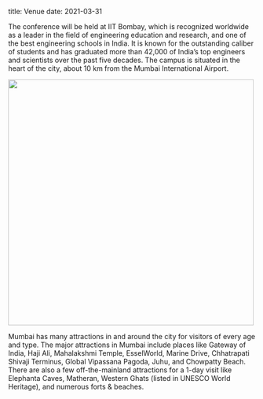 title: Venue
date: 2021-03-31

The conference will be held at IIT Bombay, which is recognized worldwide as a leader in the field of engineering education and research, and one of the best engineering schools in India. It is known for the outstanding caliber of students and has graduated more than 42,000 of India’s top engineers and scientists over the past five decades. The campus is situated in the heart of the city, about 10 km from the Mumbai International Airport.

<img src="/4m-association/assets/images/files/Venue-Mumbai.jpg" width="500px">

Mumbai has many attractions in and around the city for visitors of every age and type. The major attractions in Mumbai include places like Gateway of India, Haji Ali, Mahalakshmi Temple, EsselWorld, Marine Drive, Chhatrapati Shivaji Terminus, Global Vipassana Pagoda, Juhu, and Chowpatty Beach. There are also a few off-the-mainland attractions for a 1-day visit like Elephanta Caves, Matheran, Western Ghats (listed in UNESCO World Heritage), and numerous forts & beaches.